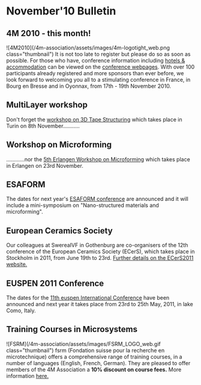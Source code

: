 # November'10 Bulletin

<!--break-->
## 4M 2010 - this month!


![4M2010](/4m-association/assets/images/4m-logotight_web.png class="thumbnail")
It is not too late to register but please do so as soon as possible. For those who have, conference information including [hotels & accommodation](/content/Hotels-and-Acommodation) can be viewed on the [conference webpages](http://www.4m-association.org/conference/2010).  With over 100 participants already registered and more sponsors than ever before, we look forward to welcoming you all to a stimulating conference in France, in Bourg en Bresse and in Oyonnax, from 17th - 19th November 2010.  
  
## MultiLayer workshop

Don't forget the [workshop on 3D Tape Structuring](/event/Workshop-Tape-3D-structuring) which takes place in Turin on 8th November...........  
  
## Workshop on Microforming

............nor the [5th Erlangen Workshop on Microforming](/event/Erlangen-workshop-microforming) which takes place in Erlangen on 23rd November.    
  
## ESAFORM

The dates for next year's [ESAFORM conference](/event/ESAFORM) are announced and it will include a mini-symposium on "Nano-structured materials and microforming".  
  
## European Ceramics Society

Our colleagues at SwereaIVF in Gothenburg are co-organisers of the 12th conference of the European Ceramics Society (ECerS), which takes place in Stockholm in 2011, from June 19th to 23rd. [Further details on the ECerS2011 website.](http://www.ecers2011.se/)
  
## EUSPEN 2011 Conference

The dates for the [11th euspen International Conference](http://www.como2011.euspen.eu/) have been announced and next year it takes place from 23rd to 25th May, 2011, in lake Como, Italy. 
  
## Training Courses in Microsystems

![FSRM](/4m-association/assets/images/FSRM_LOGO_web.gif class="thumbnail")
fsrm (Fondation suisse pour la recherche en microtechnique) offers a comprehensive range of training courses, in a number of languages (English, French, German). They are pleased to offer members of the 4M Association a <b>10% discount on course fees.</b> More information [here.](/content/fsrm-training-courses)